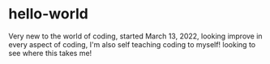 # hello-world
Very new to the world of coding, started March 13, 2022, looking improve in every aspect of coding, I'm also self teaching coding to myself! looking to see where this takes me! 
